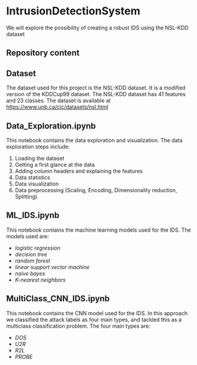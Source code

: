 # IntrusionDetectionSystem
We will explore the possibility of creating a robust IDS using the NSL-KDD dataset

## Repository content

## Dataset
The dataset used for this project is the NSL-KDD dataset. It is a modified version of the KDDCup99 dataset. The NSL-KDD dataset has 41 features and 23 classes. The dataset is available at https://www.unb.ca/cic/datasets/nsl.html

## Data_Exploration.ipynb
This notebook contains the data exploration and visualization. The data exploration steps include:
1. Loading the dataset
2. Getting a first glance at the data
3. Adding column headers and explaining the features
4. Data statistics
5. Data visualization
6. Data preprocessing (Scaling, Encoding, Dimensionality reduction, Splitting)

## ML_IDS.ipynb
This notebook contains the machine learning models used for the IDS. The models used are:
* *logistic regression*
* *decision tree*
* *random forest*
* *linear support vector machine*
* *naive bayes*
* *K-nearest neighbors*

## MultiClass_CNN_IDS.ipynb
This notebook contains the CNN model used for the IDS. In this approach we classified the attack labels as four main types, and tackled this as a multiclass classification problem. The four main types are:
* *DOS*
* *U2R*
* *R2L*
* *PROBE*
